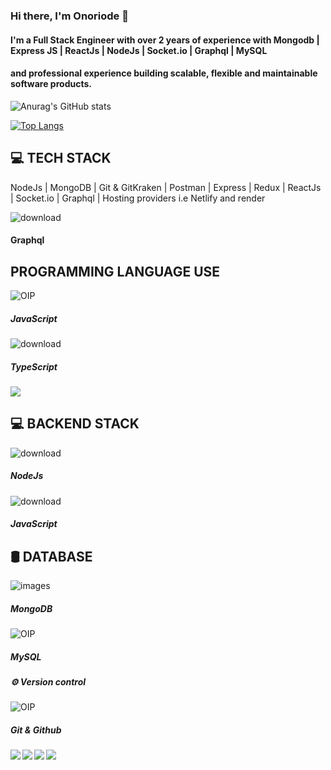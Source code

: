 ### Hi there, I'm Onoriode 👋
#### I'm a Full Stack Engineer with over 2 years of experience with Mongodb | Express JS | ReactJs | NodeJs | Socket.io | Graphql | MySQL
#### and professional experience building scalable, flexible and maintainable software products.
![Anurag's GitHub stats](https://github-readme-stats.vercel.app/api?username=onoriode8&show_icons=true)

[![Top Langs](https://github-readme-stats.vercel.app/api/top-langs/?username=onoriode8&langs_count=8)](https://github.com/onoriode8/github-readme-stats)

## 💻 TECH STACK

NodeJs | MongoDB | Git &  GitKraken | Postman | Express | Redux | ReactJs | Socket.io | Graphql |
Hosting providers i.e Netlify and render


![download](https://github.com/user-attachments/assets/bd78818c-8c50-4dfd-909c-e27b80c2acef)
#### Graphql

## PROGRAMMING LANGUAGE USE

![OIP](https://github.com/user-attachments/assets/1687b3b1-1769-45dd-8d3a-170ea7d59f8b)
##### JavaScript 

![download](https://github.com/user-attachments/assets/6c92c7cc-1730-46c6-a3b1-765827385970)
##### TypeScript

<img src="https://camo.githubusercontent.com/897f3b4578186b772a823a7bcbc7253af04106d9effe4edd11c2c45e5b4eb0b5/68747470733a2f2f696d672e736869656c64732e696f2f62616467652f2d4a6176615363726970742d6666666666663f7374796c653d666c6174266c6f676f3d6a617661736372697074266c6f676f436f6c6f723d666164363364" />

## 💻 BACKEND STACK

![download](https://github.com/user-attachments/assets/a5a0d3dd-8a27-4072-9f75-82ff666c8624)
##### NodeJs 

![download](https://github.com/user-attachments/assets/2703a4ef-489c-4f6a-9b02-0b0ad49e79b8)
##### JavaScript

## 🛢 DATABASE
![images](https://github.com/user-attachments/assets/e62f9017-f28f-4984-b071-97b47e4ae745)
##### MongoDB 


![OIP](https://github.com/user-attachments/assets/0aaffabc-c76d-446c-9fdb-090c2ca963e7)
##### MySQL

##### ⚙ Version control

![OIP](https://github.com/user-attachments/assets/5a5b79a0-0490-4b99-b6f2-5fd005aecc6f)
##### Git & Github

<img align="left"  src="https://camo.githubusercontent.com/bbff099678bcfdb5b500f5507b1cd6d0361420a296ba883278aa8e61ccb34fc0/68747470733a2f2f696d672e736869656c64732e696f2f62616467652f2d4769742d6666666666663f7374796c653d666c6174266c6f676f3d676974" />
<img align="left"  src="https://camo.githubusercontent.com/e826bd9cd444c60184f0943ce9e72e4e5c13d4a500c240f54650312ecca89a37/68747470733a2f2f696d672e736869656c64732e696f2f62616467652f2d4769744875622d6666666666663f7374796c653d666c6174266c6f676f3d676974687562266c6f676f436f6c6f723d303030303030" />
<img align="left" src="https://camo.githubusercontent.com/7495dd9cbf07d729983210312f6ff9c4cf626fb312ba86a1a0f15e4eb86735d6/68747470733a2f2f696d672e736869656c64732e696f2f62616467652f2d4769744b72616b656e2d6666666666663f7374796c653d666c6174266c6f676f3d6769746b72616b656e6c6f676f436f6c6f723d303030303030" />
<img   src="https://camo.githubusercontent.com/6ecc699e97ce930e07abbce2d8b39f0c138028ae69ff25ab196b55a65b3471e5/68747470733a2f2f696d672e736869656c64732e696f2f62616467652f2d506f73746d616e2d6666666666663f7374796c653d666c6174266c6f676f3d706f73746d616e" />

<!--
**onoriode8/onoriode8** is a ✨ _special_ ✨ repository because its `README.md` (this file) appears on your GitHub profile.

Here are some ideas to get you started:

- 🔭 I’m currently working on ...
- 🌱 I’m currently learning ...
- 👯 I’m looking to collaborate on ...
- 🤔 I’m looking for help with ...
- 💬 Ask me about ...
- 📫 How to reach me: ...
- 😄 Pronouns: ...
- ⚡ Fun fact: ...
-->

